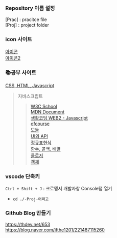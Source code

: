 ### Repository 이름 설정  
[Prac] : pracitce file  
[Proj] : project folder

### icon 사이트  
[아이콘](https://bite-sized-learning.tistory.com/145)  
[아이콘2](https://material.io/resources/icons/?style=baseline)  

### 📚공부 사이트  
[CSS, HTML, Javascript](https://ofcourse.kr/)  
> 자바스크립트  
>> [W3C School](https://www.3schools.com/)  
>> [MDN Document](https://developer.mozilla.org/ko/docs/Web/JavaScript)  
>> [생활코딩 WEB2 - Javascript](https://opentutorials.org/course/3085)  
>> [ofcourse](https://ofcourse.kr/)  
>> [모듈](https://opentutorials.org/course/743/4750)  
>> [UI와 API](https://opentutorials.org/course/743/6533)  
>> [정규표현식](https://opentutorials.org/course/743/6580)  
>> [함수, 콜백, 배열](https://opentutorials.org/course/743/6508)  
>> [클로저](https://opentutorials.org/course/743/6544)  
>> [객체](https://opentutorials.org/course/743/6491)  

### vscode 단축키  
`Ctrl + Shift + J` : 크로멩서 개발자창 Console탭 열기  
- `cd ./-Proj-어쩌고`  

### Github Blog 만들기  
https://thdev.net/653  
https://blog.naver.com/ifthe1201/221487115260  
